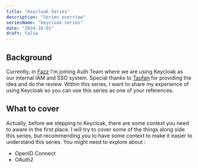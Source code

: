 ```yaml
---
title: "Keycloak Series"
description: "Series overriew"
seriesName: "keycloak-series"
date: "2024-10-01"
draft: false
---
```


## Background
Currently, in [Fazz](https://fazz.com/) I'm joining Auth Team where we are using Keycloak as our internal IAM and SSO system. Special thanks to [Taufan](https://www.linkedin.com/in/taufan4ace/) for providing the idea and do the review. Within this series, I want to share my experience of using Keycloak so you can use this series as one of your references. 

## What to cover
Actually, before we stepping to Keycloak, there are some context you need to aware in the first place. I will try to cover some of the things along side this series, but recommending you to have some context to make it easier to understand this series. You might need to explore about :
- OpenID Connect
- OAuth2
